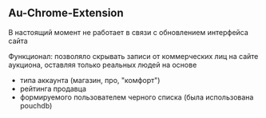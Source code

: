 ## Au-Chrome-Extension

В настоящий момент не работает в связи с обновлением интерфейса сайта

Функционал: позволяло скрывать записи от коммерческих лиц на сайте аукциона, оставляя только реальных людей на основе 
- типа аккаунта (магазин, про, "комфорт")
- рейтинга продавца
- формируемого пользователем черного списка (была использована pouchdb)

